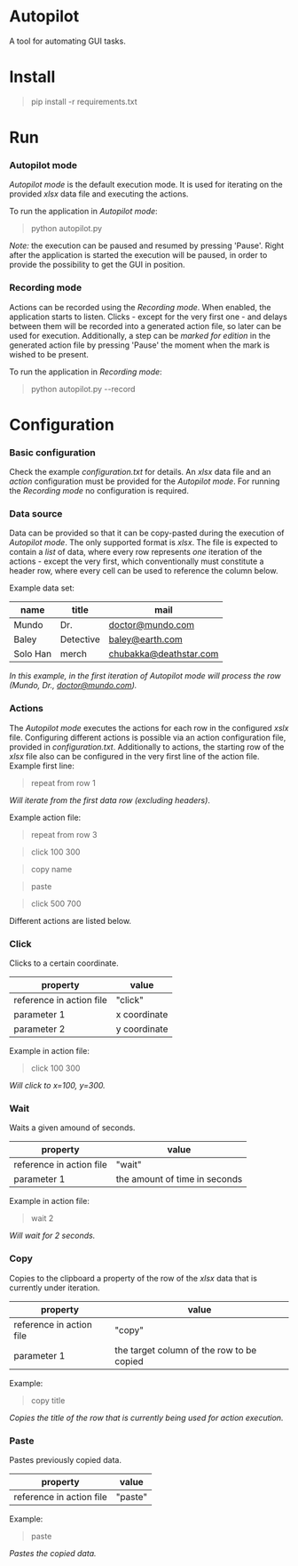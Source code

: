 # Autopilot
A tool for automating GUI tasks.

# Install
> pip install -r requirements.txt

# Run
### Autopilot mode
_Autopilot mode_ is the default execution mode. It is used for iterating on the provided _xlsx_ data file and 
executing the actions.

To run the application in _Autopilot mode_:
> python autopilot.py

*Note:* the execution can be paused and resumed by pressing 'Pause'. Right after the application is started the execution
will be paused, in order to provide the possibility to get the GUI in position.

### Recording mode
Actions can be recorded using the _Recording mode_. When enabled, the application starts to listen.
Clicks - except for the very first one - and delays between them will be recorded into a generated action file, 
so later can be used for execution. Additionally, a step can be _marked for edition_ in the generated action file 
by pressing 'Pause' the moment when the mark is wished to be present.

To run the application in _Recording mode_:
> python autopilot.py --record

# Configuration
### Basic configuration
Check the example _configuration.txt_ for details. An _xlsx_ data file and an _action_ configuration
must be provided for the _Autopilot mode_. For running the _Recording mode_ no configuration is required.

### Data source
Data can be provided so that it can be copy-pasted during the execution of _Autopilot mode_. The only supported 
format is _xlsx_. The file is expected to contain a _list_ of data, where every row represents *one* iteration of the 
actions - except the very first, which conventionally must constitute a header row, where every cell can be 
used to reference the column below.

Example data set:

name | title | mail
------------ | ------------- | ------------
Mundo | Dr. | doctor@mundo.com
Baley | Detective | baley@earth.com
Solo Han | merch | chubakka@deathstar.com

_In this example, in the first iteration of Autopilot mode will process the row (Mundo, Dr., doctor@mundo.com)._

### Actions
The _Autopilot mode_ executes the actions for each row in the configured _xslx_ file. Configuring different actions is possible 
via an action configuration file, provided in _configuration.txt_. Additionally to actions, the starting row of the 
_xlsx_ file also can be configured in the very first line of the action file.
Example first line:
> repeat from row 1

_Will iterate from the first data row (excluding headers)_.

Example action file:
> repeat from row 3

> click 100 300

> copy name

> paste

> click 500 700

Different actions are listed below.

### Click
Clicks to a certain coordinate.

property|value
--- | --- 
reference in action file|"click"
parameter 1 | x coordinate
parameter 2 | y coordinate

Example in action file:
> click 100 300

_Will click to x=100, y=300._

### Wait
Waits a given amound of seconds.

property|value
--- | ---
reference in action file | "wait"
parameter 1 | the amount of time in seconds

Example in action file:
> wait 2

_Will wait for 2 seconds._

### Copy
Copies to the clipboard a property of the row of the _xlsx_ data that is currently under iteration.

property|value
| --- | --- |
reference in action file | "copy"
parameter 1 | the target column of the row to be copied

Example:
> copy title

_Copies the title of the row that is currently being used for action execution._

### Paste
Pastes previously copied data.

property|value
| --- | --- |
reference in action file| "paste"

Example:
> paste

_Pastes the copied data._
